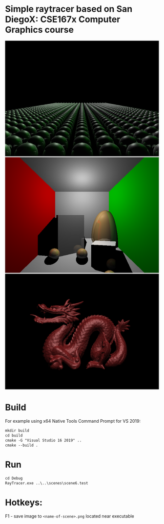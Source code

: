 # Simple raytracer based on  San DiegoX: CSE167x Computer Graphics course

![scene5](./scenes/scene5.png)
![scene6](./scenes/scene6.png)
![scene7](./scenes/scene7.png)

# Build
For example using x64 Native Tools Command Prompt for VS 2019:
```
mkdir build
cd build
cmake -G "Visual Studio 16 2019" ..
cmake --build .
```

# Run
```
cd Debug
RayTracer.exe ..\..\scenes\scene6.test
```

# Hotkeys:
F1 - save image to `<name-of-scene>.png` located near executable
